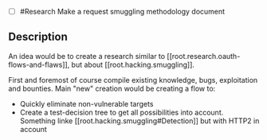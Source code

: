 - [ ] #Research Make a request smuggling methodology document
## Description
An idea would be to create a research similar to [[root.research.oauth-flows-and-flaws]], but about [[root.hacking.smuggling]].

First and foremost of course compile existing knowledge, bugs, exploitation and bounties. Main "new" creation would be creating a flow to:
- Quickly eliminate non-vulnerable targets
- Create a test-decision tree to get all possibilities into account. Something linke [[root.hacking.smuggling#Detection]] but with HTTP2 in account
